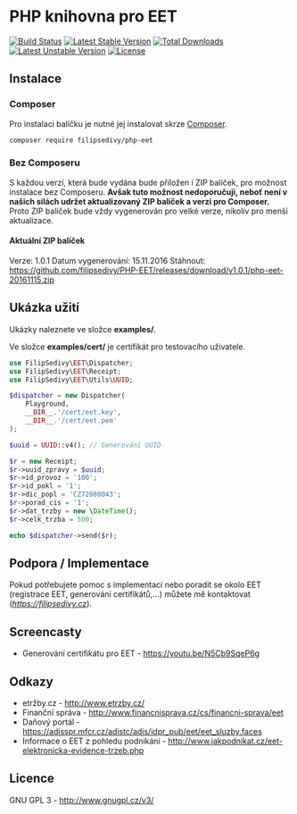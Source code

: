 # PHP knihovna pro EET

[![Build Status](https://travis-ci.org/filipsedivy/PHP-EET.svg?branch=master)](https://travis-ci.org/filipsedivy/PHP-EET) [![Latest Stable Version](https://poser.pugx.org/filipsedivy/php-eet/v/stable)](https://packagist.org/packages/filipsedivy/php-eet) [![Total Downloads](https://poser.pugx.org/filipsedivy/php-eet/downloads)](https://packagist.org/packages/filipsedivy/php-eet) [![Latest Unstable Version](https://poser.pugx.org/filipsedivy/php-eet/v/unstable)](https://packagist.org/packages/filipsedivy/php-eet) [![License](https://poser.pugx.org/filipsedivy/php-eet/license)](https://packagist.org/packages/filipsedivy/php-eet)

## Instalace

### Composer

Pro instalaci balíčku je nutné jej instalovat skrze [Composer](https://getcomposer.org/).

```bash
composer require filipsedivy/php-eet
```

### Bez Composeru

S každou verzí, která bude vydána bude přiložen i ZIP balíček, pro možnost instalace bez Composeru. **Avšak tuto možnost nedoporučuji, neboť není v našich silách udržet aktualizovaný ZIP baliček a verzi pro Composer.** Proto ZIP balíček bude vždy vygenerován pro velké verze, nikoliv pro menší aktualizace.

#### Aktuální ZIP balíček

Verze: 1.0.1
Datum vygenerování: 15.11.2016
Stáhnout: https://github.com/filipsedivy/PHP-EET/releases/download/v1.0.1/php-eet-20161115.zip


## Ukázka užití

Ukázky naleznete ve složce **examples/**.

Ve složce **examples/cert/** je certifikát pro testovacího uživatele.

```php
use FilipSedivy\EET\Dispatcher;
use FilipSedivy\EET\Receipt;
use FilipSedivy\EET\Utils\UUID;

$dispatcher = new Dispatcher(
    Playground,
    __DIR__.'/cert/eet.key',
    __DIR__.'/cert/eet.pem'
);

$uuid = UUID::v4(); // Generování UUID

$r = new Receipt;
$r->uuid_zpravy = $uuid;
$r->id_provoz = '100';
$r->id_pokl = '1';
$r->dic_popl = 'CZ72080043';
$r->porad_cis = '1';
$r->dat_trzby = new \DateTime();
$r->celk_trzba = 500;

echo $dispatcher->send($r);
```

## Podpora / Implementace

Pokud potřebujete pomoc s implementací nebo poradit se okolo EET (registrace EET, generování certifikátů,...) můžete mě kontaktovat (*https://filipsedivy.cz*).

## Screencasty

- Generování certifikátu pro EET - https://youtu.be/N5Cb9SqeP6g

## Odkazy
- etržby.cz - http://www.etrzby.cz/
- Finanční správa - http://www.financnisprava.cz/cs/financni-sprava/eet
- Daňový portál - https://adisspr.mfcr.cz/adistc/adis/idpr_pub/eet/eet_sluzby.faces
- Informace o EET z pohledu podnikání - http://www.jakpodnikat.cz/eet-elektronicka-evidence-trzeb.php

## Licence

GNU GPL 3 - http://www.gnugpl.cz/v3/